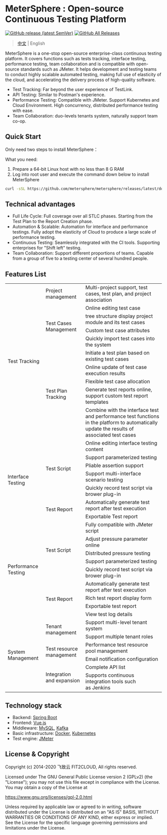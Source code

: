 # MeterSphere : Open-source Continuous Testing Platform

[![GitHub release (latest SemVer)](https://img.shields.io/github/v/release/metersphere/metersphere)](https://github.com/metersphere/metersphere/releases/latest)
[![GitHub All Releases](https://img.shields.io/github/downloads/metersphere/metersphere/total)](https://github.com/metersphere/metersphere/releases)

> [中文](README.md) | English

MeterSphere is a one-stop open-source enterprise-class continuous testing platform. It covers functions such as tests tracking, interface testing, performance testing, team collaboration and is compatible with open-source standards such as JMeter. It helps development and testing teams to conduct highly scalable automated testing, making full use of elasticity of the cloud, and accelerating the delivery process of high-quality software.

- Test Tracking: Far beyond the user experience of TestLink.
- API Testing: Similar to Postman's experience.
- Performance Testing: Compatible with JMeter. Support Kubernetes and Cloud Environment. High concurrency, distributed performance testing with ease.
- Team Collaboration: duo-levels tenants system, naturally support team co-op.


## Quick Start

Only need two steps to install MeterSphere：

What you need:
 1. Prepare a 64-bit Linux host with no less than 8 G RAM
 2. Log into root user and execute the command down below to install MeterSphere

```sh
curl -sSL https://github.com/metersphere/metersphere/releases/latest/download/quick_start.sh | sh
```

## Technical advantages
  
- Full Life Cycle: Full coverage over all STLC phases. Starting from the Test Plan to the Report Creation phase.
- Automation & Scalable: Automation for interface and performance testings. Fully adopt the elasticity of Cloud to produce a large scale of performance testing.
- Continuous Testing: Seamlessly integrated with the CI tools. Supporting enterprises for "Shift left" testing.
- Team Collaboration: Support different proportions of teams. Capable from a group of five to a testing center of several hundred people.

## Features List

<table>
    <tbody>
        <tr>
            <td rowspan="10">Test Tracking</td>
            <td>Project management</td>
            <td>Multi-project support, test cases, test plan, and project association</td>
        </tr>
        <tr>
            <td rowspan="4">Test Cases Management</td>
            <td>Online editing test case</td>
        </tr>
        <tr>
            <td>tree structure display project module and its test cases</td>
        </tr>
        <tr>
            <td>Custom test case attributes</td>
        </tr>
        <tr>
            <td>Quickly import test cases into the system</td>
        </tr>
        <tr>
            <td rowspan="5">Test Plan Tracking</td>
            <td>Initiate a test plan based on existing test cases</td>
        </tr>
        <tr>
            <td>Online update of test case execution results</td>
        </tr>
        <tr>
            <td>Flexible test case allocation</td>
        </tr>
        <tr>
            <td>Generate test reports online, support custom test report templates</td>
        </tr>
        <tr>
            <td>Combine with the interface test and performance test functions in the platform to automatically update the results of associated test cases</td>
        </tr>
        <tr>
            <td rowspan="7">Interface Testing</td>
            <td rowspan="5">Test Script</td>
            <td>Online editing interface testing content</td>
        </tr>
        <tr>
            <td>Support parameterized testing</td>
        </tr>
        <tr>
            <td>Pliable assertion support</td>
        </tr>
        <tr>
            <td>Support multi-interface scenario testing</td>
        </tr>
        <tr>
            <td>Quickly record test script via brower plug-in</td>
        </tr>
        <tr>
            <td rowspan="2">Test Report</td>
            <td>Automatically generate test report after test execution</td>
        </tr>
        <tr>
            <td>Exportable Test report</td>
        </tr>
        <tr>
            <td rowspan="9">Performance Testing</td>
            <td rowspan="5">Test Script</td>
            <td>Fully compatible with JMeter script</td>
        </tr>
        <tr>
            <td>Adjust pressure parameter online</td>
        </tr>
        <tr>
            <td>Distributed pressure testing</td>
        </tr>
        <tr>
            <td>Support parameterized testing</td>
        </tr>
        <tr>
            <td>Quickly record test script via brower plug-in</td>
        </tr>
        <tr>
            <td rowspan="4">Test Report</td>
            <td>Automatically generate test report after test execution</td>
        </tr>
        <tr>
            <td>Rich test report display form</td>
        </tr>
        <tr>
            <td>Exportable test report</td>
        </tr>
        <tr>
            <td>View test log details</td>
        </tr>
        <tr>
            <td rowspan="6">System Management</td>
            <td rowspan="2">Tenant management</td>
            <td>Support multi-level tenant system</td>
        </tr>
        <tr>
            <td>Support multiple tenant roles</td>
        </tr>
        <tr>
            <td rowspan="2">Test resource management</td>
            <td>Performance test resource pool management</td>
        </tr>
        <tr>
            <td>Email notification configuration</td>
        </tr>
        <tr>
            <td rowspan="2">Integration and expansion</td>
            <td>Complete&nbsp;API&nbsp;list</td>
        </tr>
        <tr>
            <td>Supports continuous integration tools such as&nbsp;Jenkins&nbsp;</td>
        </tr>
    </tbody>
</table>


## Technology stack

- Backend: [Spring Boot](https://www.tutorialspoint.com/spring_boot/spring_boot_introduction.htm)
- Frontend: [Vue.js](https://vuejs.org/)
- Middleware: [MySQL](https://www.mysql.com/), [Kafka](https://kafka.apache.org/)
- Basic infrastructure: [Docker](https://www.docker.com/), [Kubernetes](https://kubernetes.io/)
- Test engine: [JMeter](https://jmeter.apache.org/)


## License & Copyright

Copyright (c) 2014-2020 飞致云 FIT2CLOUD, All rights reserved.

Licensed under The GNU General Public License version 2 (GPLv2)  (the "License"); you may not use this file except in compliance with the License. You may obtain a copy of the License at

https://www.gnu.org/licenses/gpl-2.0.html

Unless required by applicable law or agreed to in writing, software distributed under the License is distributed on an "AS IS" BASIS, WITHOUT WARRANTIES OR CONDITIONS OF ANY KIND, either express or implied. See the License for the specific language governing permissions and limitations under the License.
